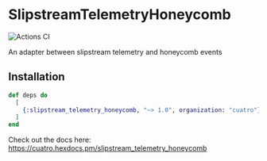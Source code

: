 # SlipstreamTelemetryHoneycomb

![Actions CI](https://github.com/NFIBrokerage/slipstream_telemetry_honeycomb/workflows/Actions%20CI/badge.svg)

An adapter between slipstream telemetry and honeycomb events

## Installation

```elixir
def deps do
  [
    {:slipstream_telemetry_honeycomb, "~> 1.0", organization: "cuatro"}
  ]
end
```

Check out the docs here: https://cuatro.hexdocs.pm/slipstream_telemetry_honeycomb

<!-- # Generated by Elixir.Gaas.Generators.Simple.Readme -->
